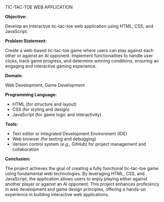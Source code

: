 TIC-TAC-TOE WEB APPLICATION

**Objective:**

Develop an interactive tic-tac-toe web application using HTML, CSS, and JavaScript.

**Problem Statement:**

Create a web-based tic-tac-toe game where users can play against each other or against an AI opponent. Implement functionalities to handle user clicks, track game progress, and determine winning conditions, ensuring an engaging and interactive gaming experience.

**Domain:**

Web Development, Game Development

**Programming Language:**

- HTML (for structure and layout)
- CSS (for styling and design)
- JavaScript (for game logic and interactivity)

**Tools:**

- Text editor or Integrated Development Environment (IDE)
- Web browser (for testing and debugging)
- Version control system (e.g., GitHub) for project management and collaboration

**Conclusion:**

The project achieves the goal of creating a fully functional tic-tac-toe game using fundamental web technologies. By leveraging HTML, CSS, and JavaScript, the application allows users to enjoy playing either against another player or against an AI opponent. This project enhances proficiency in web development and game design principles, offering a hands-on experience in building interactive web applications.
